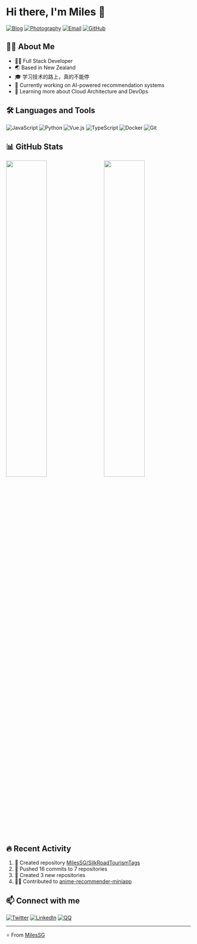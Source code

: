 # Hi there, I'm Miles 👋

[![Blog](https://img.shields.io/badge/Blog-blog.milessg.com-blue?style=flat-square&logo=wordpress)](https://blog.milessg.com)
[![Photography](https://img.shields.io/badge/Photography-photos.milessg.com-9cf?style=flat-square&logo=instagram)](https://photos.milessg.com)
[![Email](https://img.shields.io/badge/Email-i@milessg.com-red?style=flat-square&logo=gmail)](mailto:i@milessg.com)
[![GitHub](https://img.shields.io/badge/GitHub-MilesSG-lightgrey?style=flat-square&logo=github)](https://github.com/MilesSG)

## 👨‍💻 About Me

- 🧑‍💻 Full Stack Developer
- 🌏 Based in New Zealand
- 🎓 学习技术的路上，真的不能停
- 🔭 Currently working on AI-powered recommendation systems
- 🌱 Learning more about Cloud Architecture and DevOps

## 🛠️ Languages and Tools

![JavaScript](https://img.shields.io/badge/-JavaScript-F7DF1E?style=flat-square&logo=javascript&logoColor=black)
![Python](https://img.shields.io/badge/-Python-3776AB?style=flat-square&logo=python&logoColor=white)
![Vue.js](https://img.shields.io/badge/-Vue.js-4FC08D?style=flat-square&logo=vue.js&logoColor=white)
![TypeScript](https://img.shields.io/badge/-TypeScript-3178C6?style=flat-square&logo=typescript&logoColor=white)
![Docker](https://img.shields.io/badge/-Docker-2496ED?style=flat-square&logo=docker&logoColor=white)
![Git](https://img.shields.io/badge/-Git-F05032?style=flat-square&logo=git&logoColor=white)

## 📊 GitHub Stats

<img align="left" width="47%" src="https://github-readme-stats.vercel.app/api?username=MilesSG&show_icons=true&theme=radical&include_all_commits=true&count_private=true" />

<img align="right" width="47%" src="https://github-readme-stats.vercel.app/api/top-langs/?username=MilesSG&layout=compact&theme=radical" />

<br clear="all" />

## 🔥 Recent Activity

<!--START_SECTION:activity-->
1. 🎉 Created repository [MilesSG/SilkRoadTourismTags](https://github.com/MilesSG/SilkRoadTourismTags)
2. 💪 Pushed 16 commits to 7 repositories
3. 🎯 Created 3 new repositories
4. 👨‍💻 Contributed to [anime-recommender-miniapp](https://github.com/MilesSG/anime-recommender-miniapp)
<!--END_SECTION:activity-->

## 📫 Connect with me

[![Twitter](https://img.shields.io/badge/-@NzMilesSG-1DA1F2?style=flat-square&logo=twitter&logoColor=white)](https://twitter.com/NzMilesSG)
[![LinkedIn](https://img.shields.io/badge/-Miles-0077B5?style=flat-square&logo=linkedin&logoColor=white)](https://linkedin.com/in/milessg)
[![QQ](https://img.shields.io/badge/-1290672153-12B7F5?style=flat-square&logo=tencentqq&logoColor=white)](https://qm.qq.com/cgi-bin/qm/qr?k=1290672153)

---

⭐️ From [MilesSG](https://github.com/MilesSG)

